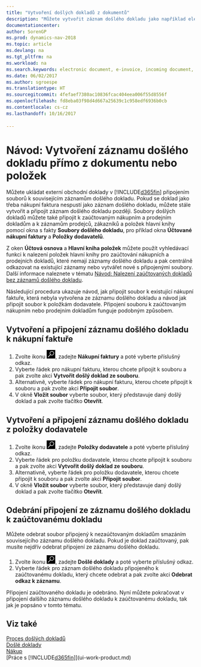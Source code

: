 ```yaml
---
title: "Vytvoření došlých dokladů z dokumentů"
description: "Můžete vytvořit záznam došlého dokladu jako například elektronické faktury a řízení úkolů OCR, eCommerce a výměny dokumentů."
documentationcenter: 
author: SorenGP
ms.prod: dynamics-nav-2018
ms.topic: article
ms.devlang: na
ms.tgt_pltfrm: na
ms.workload: na
ms.search.keywords: electronic document, e-invoice, incoming document, OCR, ecommerce, document exchange, import invoice
ms.date: 06/02/2017
ms.author: sgroespe
ms.translationtype: HT
ms.sourcegitcommit: 4fefaef7380ac10836fcac404eea006f55d8556f
ms.openlocfilehash: fd8eba03f98d4d667a25639c1c958edf6936b0cb
ms.contentlocale: cs-cz
ms.lasthandoff: 10/16/2017

---
```

# <a name="how-to-create-incoming-document-records-directly-from-documents-and-entries"></a>Návod: Vytvoření záznamu došlého dokladu přímo z dokumentu nebo položek
Můžete ukládat externí obchodní doklady v [!INCLUDE[d365fin](includes/d365fin_md.md)] připojením souborů k souvisejícím záznamům došlého dokladu. Pokud se doklad jako třeba nákupní faktura nespustí jako záznam došlého dokladu, můžete stále vytvořit a připojit záznam došlého dokladu později. Soubory došlých dokladů můžete také připojit k zaúčtovaným nákupním a prodejním dokladům a k záznamům prodejců, zákazníků a položek hlavní knihy pomocí okna s fakty **Soubory došlého dokladu**, pro příklad okna **Účtované nákupní faktury** a **Položky dodavatelů**.

Z oken **Účtová osnova** a **Hlavní kniha položek** můžete použít vyhledávací funkci k nalezení položek hlavní knihy pro zaúčtování nákupních a prodejních dokladů, které nemají záznamy došlého dokladu a pak centrálně odkazovat na existující záznamy nebo vytvářet nové s připojenými soubory. Další informace naleznete v tématu [Návod: Nalezení zaúčtovaných dokladů bez záznamů došlého dokladu](across-how-find-posted-documents-without-income-document-records.md).

Následující procedura ukazuje návod, jak připojit soubor k existující nákupní faktuře, která nebyla vytvořena ze záznamu došlého dokladu a návod jak připojit soubor k položkám dodavatele. Připojení souboru k zaúčtovaným nákupním nebo prodejním dokladům funguje podobným způsobem.

## <a name="to-create-and-connect-an-incoming-document-record-from-a-purchase-invoice"></a>Vytvoření a připojení záznamu došlého dokladu k nákupní faktuře
1. Zvolte ikonu ![Vyhledat stránku nebo sestavu](media/ui-search/search_small.png "Ikona Vyhledat stránku nebo sestavu"), zadejte **Nákupní faktury** a poté vyberte příslušný odkaz.
2. Vyberte řádek pro nákupní fakturu, kterou chcete připojit k souboru a pak zvolte akci **Vytvořit došlý doklad ze souboru**.
3. Alternativně, vyberte řádek pro nákupní fakturu, kterou chcete připojit k souboru a pak zvolte akci **Připojit soubor**.
4. V okně **Vložit soubor** vyberte soubor, který představuje daný došlý doklad a pak zvolte tlačítko **Otevřít**.

## <a name="to-create-and-connect-an-incoming-document-record-from-a-vendor-ledger-entry"></a>Vytvoření a připojení záznamu došlého dokladu z položky dodavatele
1. Zvolte ikonu ![Vyhledat stránku nebo sestavu](media/ui-search/search_small.png "Ikona Vyhledat stránku nebo sestavu"), zadejte **Položky dodavatele** a poté vyberte příslušný odkaz.
2. Vyberte řádek pro položku dodavatele, kterou chcete připojit k souboru a pak zvolte akci **Vytvořit došlý doklad ze souboru**.
3. Alternativně, vyberte řádek pro položku dodavatele, kterou chcete připojit k souboru a pak zvolte akci **Připojit soubor**.
4. V okně **Vložit soubor** vyberte soubor, který představuje daný došlý doklad a pak zvolte tlačítko **Otevřít**.

## <a name="to-remove-a-connection-from-an-incoming-document-record-to-a-posted-document"></a>Odebrání připojení ze záznamu došlého dokladu k zaúčtovanému dokladu
Můžete odebrat soubor připojený k nezaúčtovaným dokladům smazáním souvisejícího záznamu došlého dokladu. Pokud je doklad zaúčtovaný, pak musíte nejdřív odebrat připojení ze záznamu došlého dokladu.

1. Zvolte ikonu ![Vyhledat stránku nebo sestavu](media/ui-search/search_small.png "Ikona Vyhledat stránku nebo sestavu"), zadejte **Došlé doklady** a poté vyberte příslušný odkaz.
2. Vyberte řádek pro záznam došlého dokladu připojeného k zaúčtovanému dokladu, který chcete odebrat a pak zvolte akci **Odebrat odkaz k záznamu**.

Připojení zaúčtovaného dokladu je odebráno. Nyní můžete pokračovat v připojení dalšího záznamu došlého dokladu k zaúčtovanému dokladu, tak jak je popsáno v tomto tématu.

## <a name="see-also"></a>Viz také
[Proces došlých dokladů](across-process-income-documents.md)  
[Došlé doklady](across-income-documents.md)  
[Nákup](purchasing-manage-purchasing.md)  
[Práce s [!INCLUDE[d365fin](includes/d365fin_md.md)]](ui-work-product.md)

